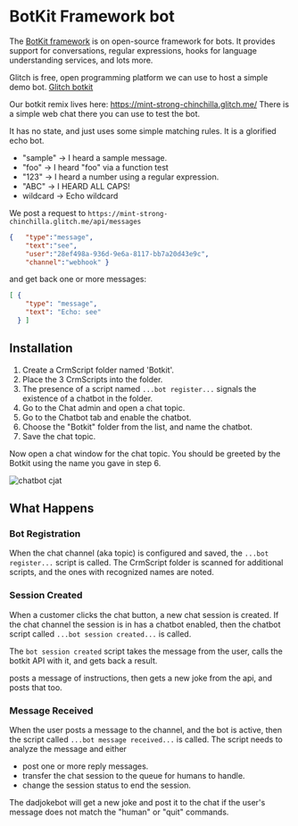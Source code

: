 # BotKit Framework bot

The [BotKit framework](https://botkit.ai/) is on open-source framework for bots. It provides support for
conversations, regular expressions, hooks for language understanding services, and lots more.

Glitch is free, open programming platform we can use to host a simple demo bot.
[Glitch botkit](https://glitch.com/~botkit-botframework)

Our botkit remix lives here: https://mint-strong-chinchilla.glitch.me/
There is a simple web chat there you can use to test the bot.

It has no state, and just uses some simple matching rules. It is a glorified echo bot.

* "sample" -> I heard a sample message.
* "foo" -> I heard "foo" via a function test
* "123" -> I heard a number using a regular expression.
* "ABC" -> I HEARD ALL CAPS!
* wildcard -> Echo wildcard

We post a request to `https://mint-strong-chinchilla.glitch.me/api/messages` 

```json
{   "type":"message",
    "text":"see",
    "user":"28ef498a-936d-9e6a-8117-bb7a20d43e9c",
    "channel":"webhook" }
```

and get back one or more messages:

```json
[ {
    "type": "message",
    "text": "Echo: see"
  } ]
```

## Installation

1. Create a CrmScript folder named 'Botkit'.
2. Place the 3 CrmScripts into the folder.
3. The presence of a script named  `...bot register...` signals the existence of a chatbot in the folder.
4. Go to the Chat admin and open a chat topic.
5. Go to the Chatbot tab and enable the chatbot.
6. Choose the "Botkit" folder from the list, and name the chatbot.
7. Save the chat topic.

Now open a chat window for the chat topic.
You should be greeted by the Botkit using the name you gave in step 6.

![chatbot cjat](images/chat.png)

## What Happens

### Bot Registration

When the chat channel (aka topic) is configured and saved, the `...bot register...` script is called.
The CrmScript folder is scanned for additional scripts, and the ones with recognized names are noted.

### Session Created

When a customer clicks the chat button, a new chat session is created.
If the chat channel the session is in has a chatbot enabled, then the chatbot script called `...bot session created...` is called. 

The `bot session created` script takes the message from the user, calls the botkit API with it, and gets back a result.

posts a message of instructions, then gets a new joke from the api, and posts that too.


### Message Received

When the user posts a message to the channel, and the bot is active, then the script called
`...bot message received...` is called.
The script needs to analyze the message and either

* post one or more reply messages.
* transfer the chat session to the queue for humans to handle.
* change the session status to end the session.

The dadjokebot will get a new joke and post it to the chat if the user's message does not match the "human"
or "quit" commands.
